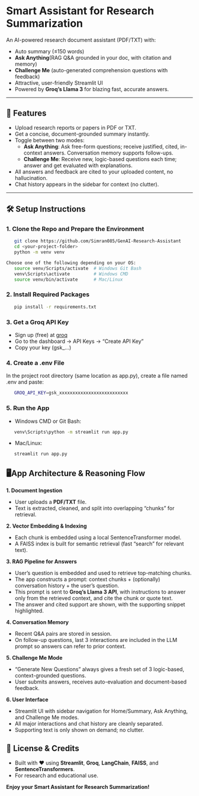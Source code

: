 # Smart Assistant for Research Summarization

An AI-powered research document assistant (PDF/TXT) with:

- Auto summary (≤150 words)
- **Ask Anything**(RAG Q&A grounded in your doc, with citation and memory)
- **Challenge Me** (auto-generated comprehension questions with feedback)
- Attractive, user-friendly Streamlit UI
- Powered by **Groq’s Llama 3** for blazing fast, accurate answers.

---

## 🚀 **Features**
- Upload research reports or papers in PDF or TXT.
- Get a concise, document-grounded summary instantly.
- Toggle between two modes:
    - **Ask Anything**: Ask free-form questions; receive justified, cited, in-context answers. Conversation memory supports follow-ups.
    - **Challenge Me**: Receive new, logic-based questions each time; answer and get evaluated with explanations.
- All answers and feedback are cited to your uploaded content, no hallucination.
- Chat history appears in the sidebar for context (no clutter).

---

## 🛠️ **Setup Instructions**
### 1. Clone the Repo and Prepare the Environment
```bash
   git clone https://github.com/Simran085/GenAI-Research-Assistant
   cd <your-project-folder>
   python -m venv venv

Choose one of the following depending on your OS:
   source venv/Scripts/activate  # Windows Git Bash
   venv\Scripts\activate         # Windows CMD
   source venv/bin/activate      # Mac/Linux
```
### 2. Install Required Packages
```bash
   pip install -r requirements.txt
```
### 3. Get a Groq API Key
   - Sign up (free) at [groq](https://groq.com/)
   - Go to the dashboard → API Keys → “Create API Key”
   - Copy your key (gsk_...)

### 4. Create a .env File
In the project root directory (same location as app.py), create a file named .env and paste:
```bash
   GROQ_API_KEY=gsk_xxxxxxxxxxxxxxxxxxxxxxxxxx
```
### 5. Run the App
- Windows CMD or Git Bash:
```bash
   venv\Scripts\python -m streamlit run app.py
```
- Mac/Linux:
```bash
   streamlit run app.py
```

## 🖥️**App Architecture & Reasoning Flow**
**1. Document Ingestion**
* User uploads a **PDF/TXT** file.
* Text is extracted, cleaned, and split into overlapping “chunks” for retrieval.

**2. Vector Embedding & Indexing**
- Each chunk is embedded using a local SentenceTransformer model.
- A FAISS index is built for semantic retrieval (fast “search” for relevant text).

**3. RAG Pipeline for Answers**
- User’s question is embedded and used to retrieve top-matching chunks.
- The app constructs a prompt: context chunks + (optionally) conversation history + the user’s question.
- This prompt is sent to **Groq’s Llama 3 API**, with instructions to answer only from the retrieved context, and cite the chunk or quote text.
- The answer and cited support are shown, with the supporting snippet highlighted.

**4. Conversation Memory**
- Recent Q&A pairs are stored in session.
- On follow-up questions, last 3 interactions are included in the LLM prompt so answers can refer to prior context.

**5. Challenge Me Mode**
- “Generate New Questions” always gives a fresh set of 3 logic-based, context-grounded questions.
- User submits answers, receives auto-evaluation and document-based feedback.

**6. User Interface**
- Streamlit UI with sidebar navigation for Home/Summary, Ask Anything, and Challenge Me modes.
- All major interactions and chat history are cleanly separated.
- Supporting text is only shown on demand; no clutter.


## 🤝 **License & Credits**
- Built with ❤️ using **Streamlit**, **Groq**, **LangChain**, **FAISS**, and **SentenceTransformers**.
- For research and educational use.

**Enjoy your Smart Assistant for Research Summarization!**
